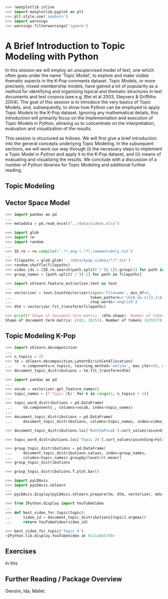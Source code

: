 ```python
>>> %matplotlib inline
>>> import matplotlib.pyplot as plt
>>> plt.style.use('seaborn')
>>> import warnings
>>> warnings.filterwarnings('ignore')
```

# A Brief Introduction to Topic Modeling with Python

In this session we will employ an unsupervised model of text, one which often goes under the name 'Topic Model', to explore and make visible thematic aspects in the K-Pop comments dataset. Topic Models, or more precisely, mixed-membership models, have gained a lot of popularity as a method for identifying and organizing topical and thematic structures in text documents and text corpora (see e.g. Blei et al 2003, Steyvers & Griffiths 2004). The goal of this session is to introduce the very basics of Topic Models, and, subsequently, to show how Python can be employed to apply Topic Models to the K-Pop dataset. Ignoring any mathematical details, this introduction will primarily focus on the implementation and execution of Topic Models in Python, allowing us to concentrate on the interpretation, evaluation and visualization of the results.

This session is structured as follows. We will first give a brief introduction into the general concepts underlying Topic Modeling. In the subsequent sections, we will work our way through (i) the necessary steps to implement a Topic Model in Python and apply it to the K-Pop dataset, and (ii) means of evaluating and visualizing the results. We conclude with a discussion of a number of Python libraries for Topic Modeling and additional further reading.

## Topic Modeling

## Vector Space Model

```python
>>> import pandas as pd
...
>>> metadata = pd.read_excel("../data/videos.xlsx")
```

```python
>>> import glob
>>> import re
>>> import random
...
>>> ID_re = re.compile(r'.*?_eng-(.*?)_commentsOnly.txt')
...
>>> filepaths = glob.glob('../data/kpop_videos/*/*.txt')
>>> random.shuffle(filepaths)
>>> video_ids = [ID_re.search(path.split('/')[-1]).group(1) for path in filepaths]
>>> group_names = [path.split('/')[-2] for path in filepaths]
```

```python
>>> import sklearn.feature_extraction.text as text
...
>>> vectorizer = text.CountVectorizer(input='filename', min_df=5,
...                                   token_pattern=r'\b[A-Za-z]{3,}\b',
...                                   stop_words='english')
>>> dtm = vectorizer.fit_transform(filepaths)
```

```python
>>> print(f'Shape of document-term matrix: {dtm.shape}. Number of tokens {dtm.sum()}')
Shape of document-term matrix: (202, 36253). Number of tokens 14393178
```

## Topic Modeling K-Pop

```python
>>> import sklearn.decomposition
...
>>> n_topics = 25
>>> tm = sklearn.decomposition.LatentDirichletAllocation(
...     n_components=n_topics, learning_method='online', max_iter=50, random_state=1)
>>> document_topic_distributions = tm.fit_transform(dtm)
```

```python
>>> import pandas as pd
...
>>> vocab = vectorizer.get_feature_names()
>>> topic_names = [f'Topic {k}' for k in range(1, n_topics + 1)]
...
>>> topic_word_distributions = pd.DataFrame(
...     tm.components_, columns=vocab, index=topic_names)
...
>>> document_topic_distributions = pd.DataFrame(
...     document_topic_distributions, columns=topic_names, index=video_ids)
```

```python
>>> document_topic_distributions.loc['RuntXwPvvaE'].sort_values(ascending=False).head(10)
```

```python
>>> topic_word_distributions.loc['Topic 24'].sort_values(ascending=False).head(10)
```

```python
>>> group_topic_distributions = pd.DataFrame(
...     document_topic_distributions.values, index=group_names,
...     columns=topic_names).groupby(level=0).mean()
>>> group_topic_distributions
```

```python
>>> group_topic_distributions.T.plot.bar()
```

```python
>>> import pyLDAvis
>>> import pyLDAvis.sklearn
...
>>> pyLDAvis.display(pyLDAvis.sklearn.prepare(tm, dtm, vectorizer, mds='tsne'))
```

```python
>>> from IPython.display import YouTubeVideo
...
>>> def best_video_for_topic(topic):
...     video_id = document_topic_distributions[topic].argmax()
...     return YouTubeVideo(video_id)
```

```python
>>> best_video_for_topic('Topic 9')
<IPython.lib.display.YouTubeVideo at 0x11abb5748>
```

## Exercises

In this

## Further Reading / Package Overview

Gensim, lda, Mallet.
